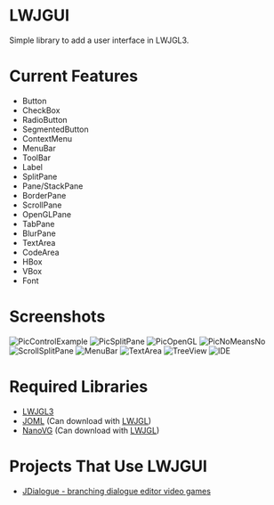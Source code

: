 # LWJGUI
Simple library to add a user interface in LWJGL3.


# Current Features
- Button
- CheckBox
- RadioButton
- SegmentedButton
- ContextMenu
- MenuBar
- ToolBar
- Label
- SplitPane
- Pane/StackPane
- BorderPane
- ScrollPane
- OpenGLPane
- TabPane
- BlurPane
- TextArea
- CodeArea
- HBox
- VBox
- Font

# Screenshots
![PicControlExample](https://i.imgur.com/NfH3uUB.png)
![PicSplitPane](https://i.imgur.com/l3gsiYo.png)
![PicOpenGL](https://i.imgur.com/jOHtsxJ.png)
![PicNoMeansNo](https://i.imgur.com/jqRl6NY.png)
![ScrollSplitPane](https://i.imgur.com/EKVvWdP.png)
![MenuBar](https://i.imgur.com/RdKJJJA.png)
![TextArea](https://i.imgur.com/0YNqcfz.png)
![TreeView](https://i.imgur.com/WZQxpvU.png)
![IDE](http://magaimg.net/img/5reo.png)

# Required Libraries
- [LWJGL3](https://www.lwjgl.org/)
- [JOML](https://github.com/JOML-CI/JOML) (Can download with [LWJGL](https://www.lwjgl.org/customize))
- [NanoVG](https://github.com/memononen/nanovg) (Can download with [LWJGL](https://www.lwjgl.org/customize))

# Projects That Use LWJGUI
- [JDialogue - branching dialogue editor video games](https://github.com/SkyAphid/JDialogue)

